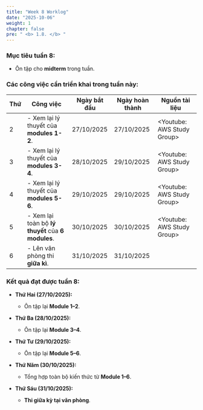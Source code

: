 ```yaml
---
title: "Week 8 Worklog"
date: "2025-10-06"
weight: 1
chapter: false
pre: " <b> 1.8. </b> "
---
```


### Mục tiêu tuần 8:

* Ôn tập cho **midterm** trong tuần.

### Các công việc cần triển khai trong tuần này:
| Thứ | Công việc                                          | Ngày bắt đầu | Ngày hoàn thành | Nguồn tài liệu             |
| --- |----------------------------------------------------|--------------|-----------------|----------------------------|
| 2   | - Xem lại lý thuyết của **modules 1-2**.           | 27/10/2025   | 27/10/2025      | <Youtube: AWS Study Group> |
| 3   | - Xem lại lý thuyết của **modules 3-4**.           | 28/10/2025   | 29/10/2025      | <Youtube: AWS Study Group> |
| 4   | - Xem lại lý thuyết của **modules 5-6**.           | 29/10/2025   | 29/10/2025      | <Youtube: AWS Study Group> |
| 5   | - Xem lại toàn bộ **lý thuyết** của **6 modules**. | 30/10/2025   | 30/10/2025      | <Youtube: AWS Study Group> |
| 6   | - Lên văn phòng thi **giữa kì**.                   | 31/10/2025   | 31/10/2025      |                            |

### Kết quả đạt được tuần 8:

* **Thứ Hai (27/10/2025):**
    - Ôn tập lại **Module 1–2**.

* **Thứ Ba (28/10/2025):**
    - Ôn tập lại **Module 3–4**.

* **Thứ Tư (29/10/2025):**
    - Ôn tập lại **Module 5–6**.

* **Thứ Năm (30/10/2025):**
    - Tổng hợp toàn bộ kiến thức từ **Module 1–6**.

* **Thứ Sáu (31/10/2025):**
    - **Thi giữa kỳ tại văn phòng**.
